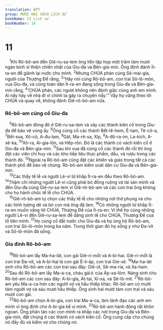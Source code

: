 ```yaml
---
translation: BPT
group: MƯƠI HAI SÁCH LỊCH SỬ
bookName: II Lịch sử 
bookNumber: 14
---
```


<div class="title"><h1>11</h1></div>
<span class="verse 2su_11_1"> <sup>1</sup>Khi Rô-bô-am đến Giê-ru-sa-lem ông liền tập họp một trăm tám mươi ngàn binh sĩ thiện chiến nhất của Giu-đa và Bên-gia-min. Ông định đánh Ít-ra-en để giành lại nước cho mình.</span>
<span class="verse 2su_11_2"><sup>2</sup>Nhưng CHÚA phán cùng Sê-mai-gia, người của Thượng Đế rằng,</span>
<span class="verse 2su_11_3"><sup>3</sup>“Hãy nói cùng Rô-bô-am, con trai Sô-lô-môn, vua Giu-đa, và cùng toàn dân Ít-ra-en đang sống trong Giu-đa và Bên-gia-min rằng,</span>
<span class="verse 2su_11_4"><sup>4</sup>‘CHÚA phán, các ngươi không nên đánh giặc cùng anh em mình. Ai nấy hãy về nhà đi vì chính ta gây ra chuyện nầy.’” Vậy họ vâng theo lời CHÚA và quay về, không đánh Giê-rô-bô-am nữa.<br/></span>
<div class="title"><h3>Rô-bô-am củng cố Giu-đa</h3></div>
<span class="verse 2su_11_5"> <sup>5</sup>Rô-bô-am đóng đô ở Giê-ru-sa-lem và xây các thành kiên cố trong Giu-đa để bảo vệ vùng ấy.</span>
<span class="verse 2su_11_6"><sup>6</sup>Ông củng cố các thành Bết-lê-hem, Ê-tam, Tê-cô-a,</span>
<span class="verse 2su_11_7"><sup>7</sup>Bết-sua, Xô-cô, A-đu-lam,</span>
<span class="verse 2su_11_8"><sup>8</sup>Gát, Ma-rê-sa, Xíp,</span>
<span class="verse 2su_11_9"><sup>9</sup>A-đô-ra-im, La-kích, A-xê-ka,</span>
<span class="verse 2su_11_10"><sup>10</sup>Xô-ra, Ai-gia-lôn, và Hếp-rôn. Đó là các thành có vách kiên cố ở Giu-đa và Bên-gia-min.</span>
<span class="verse 2su_11_11"><sup>11</sup>Sau khi vua đã củng cố các thành đó rồi thì ông đặt các viên chỉ huy và các kho tiếp liệu thực phẩm, dầu, và rượu trong các thành đó.</span>
<span class="verse 2su_11_12"><sup>12</sup>Ngoài ra Rô-bô-am cũng đặt các khiên và giáo trong tất cả các thành phố để bảo vệ chúng. Rô-bô-am kiểm soát dân cư Giu-đa và Bên-gia-min.<br/></span>
<span class="verse 2su_11_13"> <sup>13</sup>Các thầy tế lễ và người Lê-vi từ khắp Ít-ra-en đều theo Rô-bô-am.</span>
<span class="verse 2su_11_14"><sup>14</sup>Thậm chí những người Lê-vi cũng phải bỏ đồng ruộng và tài sản mình và đến Giu-đa cùng Giê-ru-sa-lem vì Giê-rô-bô-am và các con trai ông không cho họ hành chức tế lễ cho CHÚA.<br/></span>
<span class="verse 2su_11_15"> <sup>15</sup>Giê-rô-bô-am tự chọn các thầy tế lễ cho những nơi thờ phụng và cho các hình tượng dê và bò con mà ông đã làm.</span>
<span class="verse 2su_11_16"><sup>16</sup>Có những người từ khắp Ít-ra-en muốn vâng lời CHÚA, Thượng Đế của Ít-ra-en. Vì thế họ cùng những người Lê-vi đến Giê-ru-sa-lem để dâng sinh tế cho CHÚA, Thượng Đế của tổ tiên mình.</span>
<span class="verse 2su_11_17"><sup>17</sup>Họ củng cố đất nước cho Giu-đa và họ ủng hộ Rô-bô-am, con trai Sô-lô-môn trong ba năm. Trong thời gian đó họ sống y như Đa-vít và Sô-lô-môn đã sống.<br/></span>
<div class="title"><h3>Gia đình Rô-bô-am</h3></div>
<span class="verse 2su_11_18"> <sup>18</sup>Rô-bô-am lấy Ma-ha-lát, con gái Giê-ri-mốt và A-bi-hai. Giê-ri-mốt là con trai Đa-vít, và A-bi-hai là con gái Ê-li-áp, con trai Gie-xê.</span>
<span class="verse 2su_11_19"><sup>19</sup>Ma-ha-lát sinh cho Rô-bô-am các con trai sau đây: Giê-út, Sê-ma-ria, và Xa-ham.</span>
<span class="verse 2su_11_20"><sup>20</sup>Sau đó Rô-bô-am lấy Ma-a-ca, cháu gái<a data-toggle="tooltip" data-placement="bottom" title="Nguyên văn, “con gái.”">⚓</a> của Áp-xa-lôm. Nàng sinh cho Rô-bô-am các con sau đây: A-bi-gia, Át-tai, Xi-xa, và Sê-lô-mít.</span>
<span class="verse 2su_11_21"><sup>21</sup>Rô-bô-am yêu Ma-a-ca hơn các người vợ và hầu thiếp khác. Rô-bô-am có mười tám người vợ và sáu mươi hầu thiếp. Ông sinh hai mươi tám con trai và sáu mươi con gái.<br/></span>
<span class="verse 2su_11_22"> <sup>22</sup>Rô-bô-am chọn A-bi-gia, con trai Ma-a-ca, làm lãnh đạo các anh em mình vì ông định cho A-bi-gia kế vị mình.</span>
<span class="verse 2su_11_23"><sup>23</sup>Rô-bô-am hành động rất khôn ngoan. Ông phân tán các con mình ra khắp các nơi trong Giu-đa và Bên-gia-min, đặt chúng ở các thành có vách kiên cố. Ông cung cấp cho chúng nó đầy đủ và kiếm vợ cho chúng nó.<br/></span>
